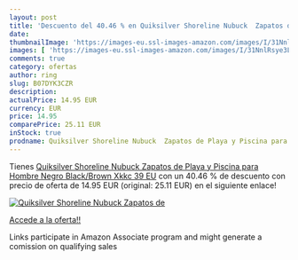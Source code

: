 ```yaml
---
layout: post
title: 'Descuento del 40.46 % en Quiksilver Shoreline Nubuck  Zapatos de '
date: 
thumbnailImage: 'https://images-eu.ssl-images-amazon.com/images/I/31NnlRsye3L._SL200_.jpg'
images: [ 'https://images-eu.ssl-images-amazon.com/images/I/31NnlRsye3L._SL200_.jpg' ]
comments: true
category: ofertas
author: ring
slug: B07DYK3CZR
description:
actualPrice: 14.95 EUR
currency: EUR
price: 14.95
comparePrice: 25.11 EUR
inStock: true
prodname: Quiksilver Shoreline Nubuck  Zapatos de Playa y Piscina para Hombre  Negro Black/Brown Xkkc  39 EU
---
```


Tienes [Quiksilver Shoreline Nubuck  Zapatos de Playa y Piscina para Hombre  Negro Black/Brown Xkkc  39 EU](https://www.amazon.es/dp/B07DYK3CZR/?tag=tolees-21) con un 40.46 % de descuento con precio de oferta de 14.95 EUR (original: 25.11 EUR) en el siguiente enlace!

[![Quiksilver Shoreline Nubuck  Zapatos de ](https://images-eu.ssl-images-amazon.com/images/I/31NnlRsye3L._SL200_.jpg)](https://www.amazon.es/dp/B07DYK3CZR/?tag=tolees-21)

[Accede a la oferta!!](https://www.amazon.es/dp/B07DYK3CZR/?tag=tolees-21)

Links participate in Amazon Associate program and might generate a comission on qualifying sales


